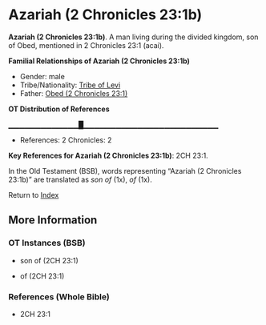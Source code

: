 # Azariah (2 Chronicles 23:1b)
**Azariah (2 Chronicles 23:1b)**. 
A man living during the divided kingdom, son of Obed, mentioned in 2 Chronicles 23:1 (acai). 




**Familial Relationships of Azariah (2 Chronicles 23:1b)**


* Gender: male
* Tribe/Nationality: [Tribe of Levi](../../../groups/md/acai/Levi.md)
* Father: [Obed (2 Chronicles 23:1)](Obed.5.md)


**OT Distribution of References**

▁▁▁▁▁▁▁▁▁▁▁▁▁█▁▁▁▁▁▁▁▁▁▁▁▁▁▁▁▁▁▁▁▁▁▁▁▁▁
* References: 2 Chronicles: 2



**Key References for Azariah (2 Chronicles 23:1b)**: 
2CH 23:1. 


In the Old Testament (BSB), words representing “Azariah (2 Chronicles 23:1b)” are translated as 
*son of* (1x), *of* (1x). 




Return to [Index](00-Index.md)

## More Information

### OT Instances (BSB)

* son of (2CH 23:1)

* of (2CH 23:1)



### References (Whole Bible)

* 2CH 23:1



